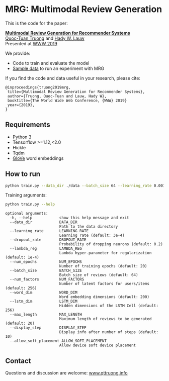# MRG: Multimodal Review Generation

This is the code for the paper:

**[Multimodal Review Generation for Recommender Systems](https://drive.google.com/file/d/12RSrAxp9O5YPPoazoAu5Frc-c0X4Rtyq)**
<br>
[Quoc-Tuan Truong](http://www.qttruong.info/) and [Hady W. Lauw](http://www.hadylauw.com/)
<br>
Presented at [WWW 2019](https://www2019.thewebconf.org/)

We provide:

- Code to train and evaluate the model
- [Sample data](http://static.preferred.ai/mrg/data.zip) to run an experiment with MRG

If you find the code and data useful in your research, please cite:

```
@inproceedings{truong2019mrg,
 title={Multimodal Review Generation for Recommender Systems},
 author={Truong, Quoc-Tuan and Lauw, Hady W},
 booktitle={The World Wide Web Conference, {WWW} 2019}
 year={2019},
}
```

## Requirements

- Python 3
- Tensorflow >=1.12,<2.0
- Hickle
- Tqdm
- [GloVe](https://nlp.stanford.edu/projects/glove/) word embeddings

## How to run

```bash
python train.py --data_dir ./data --batch_size 64 --learning_rate 0.001 --num_epochs 20
```

Training arguments:

```bash
python train.py --help
```
```
optional arguments:
  -h, --help            show this help message and exit
  --data_dir            DATA_DIR
                        Path to the data directory
  --learning_rate       LEARNING_RATE
                        Learning rate (default: 3e-4)
  --dropout_rate        DROPOUT_RATE
                        Probability of dropping neurons (default: 0.2)
  --lambda_reg          LAMBDA_REG
                        Lambda hyper-parameter for regularization (default: 1e-4)
  --num_epochs          NUM_EPOCHS
                        Number of training epochs (default: 20)
  --batch_size          BATCH_SIZE
                        Batch size of reviews (default: 64)
  --num_factors         NUM_FACTORS
                        Number of latent factors for users/items (default: 256)              
  --word_dim            WORD_DIM
                        Word embedding dimensions (default: 200)
  --lstm_dim            LSTM_DIM
                        Hidden dimensions of the LSTM Cell (default: 256)
  --max_length          MAX_LENGTH
                        Maximum length of reviews to be generated (default: 20)
  --display_step        DISPLAY_STEP
                        Display info after number of steps (default: 10)
  --allow_soft_placement ALLOW_SOFT_PLACEMENT
                        Allow device soft device placement
```

## Contact
Questions and discussion are welcome: www.qttruong.info